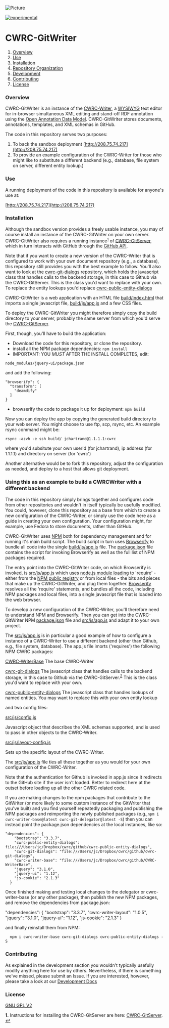 ![Picture](http://www.cwrc.ca/wp-content/uploads/2010/12/CWRC_Dec-2-10_smaller.png)

[![experimental](http://badges.github.io/stability-badges/dist/experimental.svg)](http://github.com/badges/stability-badges)

# CWRC-GitWriter

1. [Overview](#overview)
1. [Use](#use)
1. [Installation](#installation)
1. [Repository Organization](#repository-organization)
1. [Development](#development)
1. [Contributing](#contributing)
1. [License](#license)

### Overview

CWRC-GitWriter is an instance of the [CWRC-Writer](http://cwrc.ca/Documentation/project-editor/#DITA_Files-Various_Applications/CWRC-Writer/Embed_Ref_Splash.html), a [WYSIWYG](https://en.wikipedia.org/wiki/WYSIWYG) text editor for in-browser simultaneous XML editing and stand-off RDF annotation using the [Open Annotation Data Model](http://www.openannotation.org/spec/core/). CWRC-GitWriter stores documents, annotations, templates, and XML schemas in GitHub.

The code in this repository serves two purposes:

1.  To back the sandbox deployment [http://208.75.74.217](http://208.75.74.217)
2.  To provide an example configuration of the CWRC-Writer for those who might like to substitute a different backend (e.g., database, file system on server, different entity lookup.)

### Use

A running deployment of the code in this repository is available for anyone's use at:

[http://208.75.74.217](http://208.75.74.217)

### Installation

Although the sandbox version provides a freely usable instance, you may of course install an instance of the CWRC-GitWriter on your own server.  CWRC-GitWriter also requires a running instance<sup id="a1">[1](#f1)</sup> of [CWRC-GitServer](https://github.com/cwrc/CWRC-GitServer), which in turn interacts with GitHub through the [GitHub API](https://developer.github.com/v3/).

Note that if you want to create a new version of the CWRC-Writer that is configured to work with your own document repository (e.g., a database), this repository still provides you with the best example to follow.  You'll also want to look at the [cwrc-git-dialogs](https://www.npmjs.com/package/cwrc-git-dialogs) repository, which holds
the javascript class that handles calls to the backend storage, in this case to Github via the CWRC-GitServer.  This is the class you'd want to replace with your own.  To replace the entity lookups you'd replace [cwrc-public-entity-dialogs](https://www.npmjs.com/package/cwrc-public-entity-dialogs)

CWRC-GitWriter is a web application with an HTML file [build/index.html](build/index.html) that imports a single javascript file, [build/js/app.js](build/js/app.js) and a few CSS files. 

To deploy the CWRC-GitWriter you might therefore simply copy the build directory to your server, probably the same server from which you'd serve the [CWRC-GitServer](https://github.com/cwrc/CWRC-GitServer).

First, though, you'll have to build the application:

- Download the code for this repository, or clone the repository.
- install all the NPM package dependencies:
	```` npm install ````
- IMPORTANT:  YOU *MUST* AFTER THE INSTALL COMPLETES, edit:

```node_modules/jquery-ui/package.json```

and add the following:

```
"browserify": {
  "transform": [
	"deamdify"
  ]
}
```

- browserify the code to package it up for deployment:
	``npm build``

Now you can deploy the app by copying the generated build directory to your web server.  You might choose to use ftp, scp, rsync, etc.  An example rsync command might be:

```
rsync -azvh -e ssh build/ jchartrand@1.1.1.1:cwrc
```
where you'd subsitute your own userid (for jchartrand), ip address (for 1.1.1.1) and directory on server (for 'cwrc')

Another alternative would be to fork this repository, adjust the configuration as needed, and deploy to a host that allows git deployment.

### Using this as an example to build a CWRCWriter with a different backend

The code in this repository simply brings together and configures code from other repositories and wouldn't in itself typically be usefully modified.  You could, however, clone this repository as a base from which to create a new configuration of the CWRC-Writer, or simply use the code here as a guide in creating your own configuration.   Your configuration might, for example, use Fedora to store documents, rather than GitHub.

CWRC-GitWriter uses [NPM](https://www.npmjs.com) both for dependency management and for running it's main build script.  The build script in turn uses [Browserify](https://browserify.org) to bundle all code into the single [build/js/app.js](build/js/app.js) file. The [package.json](package.json) file contains the script for invoking Browserify as well as the full list of NPM packages required.  

The entry point into the CWRC-GitWriter code, on which Browserify is invoked, is [src/js/app.js](src/js/app.js) which uses [node.js module loading](https://nodejs.org/api/modules.html) to 'require' - either from the [NPM public registry](https://www.npmjs.com) or from local files - the bits and pieces that make up the CWRC-GitWriter, and plug them together.  [Browserify](https://browserify.org) resolves all the 'require' statements, and bundles all the code, including NPM packages and local files, into a single javascript file that is loaded into the web browser.  

To develop a new configuration of the CWRC-Writer, you'll therefore need to understand NPM and Browserify.  Then you can get into the CWRC-GitWriter NPM [package.json](package.json) file and [src/js/app.js](src/js/app.js) and adapt it to your own project.

The [src/js/app.js](src/js/app.js) is in particular a good example of how to configure a instance of a CWRC-Writer to use a different backend (other than Github, e.g., file system, database). The app.js file imorts ('requires') the following NPM CWRC packages:

[CWRC-WriterBase](https://www.npmjs.com/package/cwrc-writer-base)
The base CWRC-Writer

[cwrc-git-dialogs](https://www.npmjs.com/package/cwrc-git-dialogs)
The javascript class that handles calls to the backend storage, in this case to Github via the CWRC-GitServer.<sup id="a2">[2](#f2)</sup>  This is the class you'd want to replace with your own.

[cwrc-public-entity-dialogs](https://www.npmjs.com/package/cwrc-public-entity-dialogs)
The javascript class that handles lookups of named entities.  You may want to replace this with your own entity lookup

and two config files:

[src/js/config.js](src/js/config.js)

Javascript object that describes the XML schemas supported, and is used to pass in other objects to the CWRC-Writer.

[src/js/layout-config.js](src/js/layout-config.js)

Sets up the specific layout of the CWRC-Writer.  

The [src/js/app.js](src/js/app.js) file ties all these together as you would for your own configuration of the CWRC-Writer.

Note that the authentication for Github is invoked in app.js since it redirects to the GitHub site if the user isn't loaded.  Better to redirect here at the outset before loading up all the other CWRC related code.

If you are making changes to the npm packages that contribute to the GitWriter (or more likely to some custom instance of the GitWriter that you've built) and you find yourself repeatedly packaging and publishing the NPM packages and reimporting the newly published packages (e.g.,```npm i cwrc-writer-base@latest cwrc-git-delegator@latest -S```) then you can instead point the package.json dependencies at the local instances, like so:

```
"dependencies": {
    "bootstrap": "3.3.7",
    "cwrc-public-entity-dialogs": file:///Users/jc/Dropbox/cwrc/github/cwrc-public-entity-dialogs",
    "cwrc-git-dialogs": "file:///Users/jc/Dropbox/cwrc/github/cwrc-git-dialogs",
    "cwrc-writer-base": "file:///Users/jc/Dropbox/cwrc/github/CWRC-WriterBase",
    "jquery": "3.1.0",
    "jquery-ui": "1.12",
    "js-cookie": "2.1.3"
  }
 ```

Once finished making and testing local changes to the delegator or cwrc-writer-base (or any other package), then publish the new NPM packages, and remove the dependencies from package.json:

"dependencies": {
    "bootstrap": "3.3.7",
    "cwrc-writer-layout": "1.0.5",
    "jquery": "3.1.0",
    "jquery-ui": "1.12",
    "js-cookie": "2.1.3"
  }

 and finally reinstall them from NPM:

```
  npm i cwrc-writer-base cwrc-git-dialogs cwrc-public-entity-dialogs -S
```

### Contributing

As explained in the development section you wouldn't typically usefully modify anything here for use by others.  Nevertheless, if there is something we've missed, please submit an Issue.  If you are interested, however, please take a look at our [Development Docs](https://github.com/jchartrand/CWRC-Writer-Dev-Docs)

### License

[GNU GPL V2](LICENSE)


<b id="f1">1.</b> Instructions for installing the CWRC-GitServer are here: [CWRC-GitServer](https://github.com/jchartrand/CWRC-GitServer). [↩](#a1)

